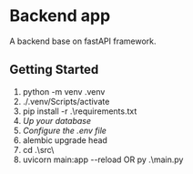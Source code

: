 # Backend app

A backend base on fastAPI framework.

## Getting Started

1. python -m venv .venv
2. ./.venv/Scripts/activate
3. pip install -r .\requirements.txt
4. *Up your database*
5. *Configure the .env file*
6. alembic upgrade head
7. cd .\src\
8. uvicorn main:app --reload OR py .\main.py
